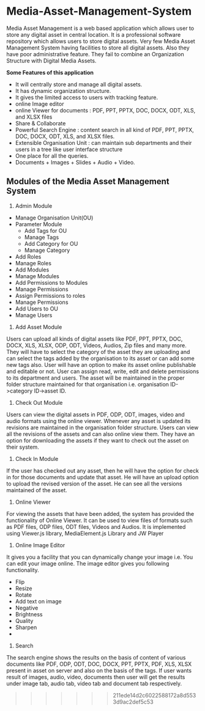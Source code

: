 Media-Asset-Management-System
=============================


Media Asset Management is a web based application which
allows user to store any digital asset in central location. It is a
professional software repository which allows users to store
digital assets.
Very few Media Asset Management System having facilities to store all digital assets. 
Also they have poor administrative feature. They fail to combine an Organization
Structure with Digital Media Assets.

**Some Features of this application**
* It will centrally store and manage all digital assets.
* It has dynamic organization structure.
* It gives the limited access to users with tracking feature.
* online Image editor
* online Viewer for documents : PDF, PPT, PPTX, DOC, DOCX, ODT, XLS, and XLSX files
* Share & Collaborate
* Powerful Search Engine : content search in  all kind of PDF, PPT, PPTX, DOC, DOCX, ODT, XLS, and XLSX files.
* Extensible Organisation Unit : can maintain sub departments and their users in a tree like user interface structure
* One place for all the queries.
* Documents + Images + Slides + Audio + Video.

## Modules of the Media Asset Management System

1. Admin Module

* Manage Organisation Unit(OU)
* Parameter Module
  * Add Tags for OU
  * Manage Tags
  * Add Category for OU
  * Manage Category
* Add Roles
* Manage Roles
* Add Modules
* Manage Modules
* Add Permissions to Modules
* Manage Permissions
* Assign Permissions to roles
* Manage Permissions
* Add Users to OU
* Manage Users

1. Add Asset Module

Users can upload all kinds of digital assets like PDF, PPT, PPTX, DOC,
DOCX, XLS, XLSX, ODP, ODT, Videos, Audios, Zip files and many more.
They will have to select the category of the asset they are uploading and
can select the tags added by the organisation to its asset or can add some
new tags also. User will have an option to make its asset online
publishable and editable or not. User can assign read, write, edit and
delete permissions to its department and users. The asset will be
maintained in the proper folder structure maintained for that
organisation i.e. organisation ID->category ID->asset ID.

1. Check Out Module

Users can view the digital assets in PDF, ODP, ODT, images, video and
audio formats using the online viewer. Whenever any asset is updated its
revisions are maintained in the organisation folder structure. Users can
view all the revisions of the assets and can also online view them. They
have an option for downloading the assets if they want to check out the
asset on their system.

1. Check In Module

If the user has checked out any asset, then he will have the option for
check in for those documents and update that asset. He will have an
upload option to upload the revised version of the asset. He can see all
the versions maintained of the asset.

1. Online Viewer

For viewing the assets that have been added, the system has provided
the functionality of Online Viewer. It can be used to view files of formats
such as PDF files, ODP files, ODT files, Videos and Audios. It is
implemented using Viewer.js library, MediaElement.js Library and JW
Player

1. Online Image Editor

It gives you a facility that you can dynamically change your image i.e.
You can edit your image online. The image editor gives you following
functionality.
* Flip
* Resize
* Rotate
* Add text on image
* Negative
* Brightness
* Quality
* Sharpen
* 
1. Search

The search engine shows the results on the basis of content of various
documents like PDF, ODP, ODT, DOC, DOCX, PPT, PPTX, PDF, XLS, XLSX
present in asset on server and also on the basis of the tags. If user wants
result of images, audio, video, documents then user will get the results
under image tab, audio tab, video tab and document tab respectively.

>>>>>>> 211ede14d2c6022588172a8d5533d9ac2def5c53
